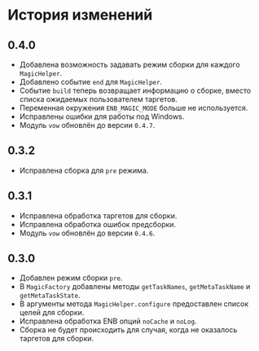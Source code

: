 История изменений
=================

0.4.0
-----

* Добавлена возможность задавать режим сборки для каждого `MagicHelper`.
* Добавлено событие `end` для `MagicHelper`.
* Событие `build` теперь возвращает информацию о сборке, вместо списка ожидаемых пользователем таргетов.
* Переменная окружения `ENB_MAGIC_MODE` больше не используется.
* Исправлены ошибки для работы под Windows.
* Модуль `vow` обновлён до версии `0.4.7`.

0.3.2
-----

* Исправлена сборка для `pre` режима.

0.3.1
-----

* Исправлена обработка таргетов для сборки.
* Исправлена обработка ошибок предсборки.
* Модуль `vow` обновлён до версии `0.4.6`.

0.3.0
-----

* Добавлен режим сборки `pre`.
* В `MagicFactory` добавлены методы `getTaskNames`, `getMetaTaskName` и `getMetaTaskState`.
* В аргументы метода `MagicHelper.configure` предоставлен список целей для сборки.
* Исправлена обработка ENB опций `noCache` и `noLog`.
* Сборка не будет происходить для случая, когда не оказалось таргетов для сборки.
